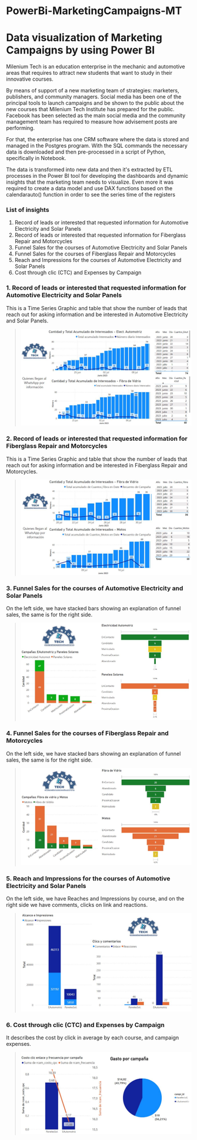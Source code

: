 # PowerBi-MarketingCampaigns-MT

<h1> Data visualization of Marketing Campaigns by using Power BI</h1>

Milenium Tech is an education enterprise in the mechanic and automotive areas that requires to attract new students that want to study in their innovative courses.

By means of support of a new marketing team of strategies: marketers, publishers, and community managers. Social media has been one of the principal tools to launch campaigns and be shown to the public about the new courses that Milenium Tech Institute has prepared for the public. Facebook has been selected as the main social media and the community management team has required to measure how advisement posts are performing.

For that, the enterprise has one CRM software where the data is stored and managed in the Postgres program. With the SQL commands the necessary data is downloaded and then pre-processed in a script of Python, specifically in Notebook.

The data is transformed into new data and then it's extracted by ETL processes in the Power BI tool for developing the dashboards and dynamic insights that the marketing team needs to visualize. Even more it was required to create a data model and use DAX functions based on the calendarauto() function in order to see the series time of the registers

<h3>List of insights</h3>

<ol type = "1">
  <li>Record of leads or interested that requested information for Automotive Electricity and Solar Panels</li>
  <li>Record of leads or interested that requested information for Fiberglass Repair and Motorcycles</li>
  <li>Funnel Sales for the courses of Automotive Electricity and Solar Panels</li>
  <li>Funnel Sales for the courses of Fiberglass Repair and Motorcycles</li>
  <li>Reach and Impressions for the courses of Automotive Electricity and Solar Panels</li>
  <li>Cost through clic (CTC) and Expenses by Campaign</li>  
</ol>

<h3>1. Record of leads or interested that requested information for Automotive Electricity and Solar Panels</h3>
This is a Time Series Graphic and table that show the number of leads that reach out for asking information and be interested in Automotive Electricity and Solar Panels.
<blockquote>
  <img src="Images/TrackingCampaing1.JPG" alt="">
</blockquote>

<h3>2. Record of leads or interested that requested information for Fiberglass Repair and Motorcycles</h3>
This is a Time Series Graphic and table that show the number of leads that reach out for asking information and be interested in Fiberglass Repair and Motorcycles.
<blockquote>
  <img src="Images/TrackingCampaing2.JPG" alt="">
</blockquote>

<h3>3. Funnel Sales for the courses of Automotive Electricity and Solar Panels</h3>
On the left side, we have stacked bars showing an explanation of funnel sales, the same is for the right side. 
<blockquote>
  <img src="Images/Inscritos1.JPG" alt="">
</blockquote>

<h3>4. Funnel Sales for the courses of Fiberglass Repair and Motorcycles</h3>
On the left side, we have stacked bars showing an explanation of funnel sales, the same is for the right side.
<blockquote>
  <img src="Images/Inscritos2.JPG" alt="">
</blockquote>

<h3>5. Reach and Impressions for the courses of Automotive Electricity and Solar Panels</h3>
On the left side, we have Reaches and Impressions by course, and on the right side we have comments, clicks on link and reactions.  
<blockquote>
  <img src="Images/Impressions1.JPG" alt="">
</blockquote>

<h3>6. Cost through clic (CTC) and Expenses by Campaign</h3>
It describes the cost by click in average by each course, and campaign expenses. 
<blockquote>
  <img src="Images/ClicsRate.JPG" alt="">
</blockquote>
